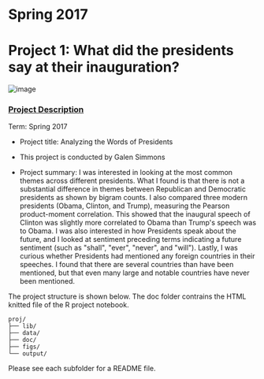 # Spring 2017
# Project 1: What did the presidents say at their inauguration?

![image](figs/title.jpg)

### [Project Description](doc/)
Term: Spring 2017

+ Project title: Analyzing the Words of Presidents
+ This project is conducted by Galen Simmons

+ Project summary: I was interested in looking at the most common themes across different presidents.  What I found is that there is not a substantial difference in themes between Republican and Democratic presidents as shown by bigram counts.  I also compared three modern presidents (Obama, Clinton, and Trump), measuring the Pearson product-moment correlation.  This showed that the inaugural speech of Clinton was slightly more correlated to Obama than Trump's speech was to Obama.  I was also interested in how Presidents speak about the future, and I looked at sentiment preceding terms indicating a future sentiment (such as "shall", "ever", "never", and "will").  Lastly, I was curious whether Presidents had mentioned any foreign countries in their speeches.  I found that there are several countries than have been mentioned, but that even many large and notable countries have never been mentioned.

The project structure is shown below.  The doc folder contrains the HTML knitted file of the R project notebook.

```
proj/
├── lib/
├── data/
├── doc/
├── figs/
└── output/
```

Please see each subfolder for a README file.
